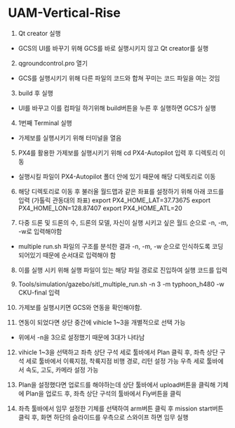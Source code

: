 # UAM-Vertical-Rise


1. Qt creator 실행 
  - GCS의 UI를 바꾸기 위해 GCS를 바로 실행시키지 않고 Qt creator를 실행

2. qgroundcontrol.pro 열기
  -  GCS를 실행시키기 위해 다른 파일의 코드와 합쳐 꾸미는 코드 파일을 여는 것임

3. build 후 실행
  - UI를 바꾸고 이를 컴파일 하기위해 build버튼을 누른 후 실행하면 GCS가 실행

4. 1번째 Terminal 실행
  - 가제보를 실행시키기 위해 터미널을 열음

5. PX4를 활용한 가제보를 실행시키기 위해 cd PX4-Autopilot 입력 후 디렉토리 이동
  - 실행시킬 파일이 PX4-Autopilot 폴더 안에 있기 때문에 해당 디렉토리로 이동

6. 해당 디렉토리로 이동 후 불러올 월드맵과 같은 좌표를 설정하기 위해 아래 코드를 입력
    (가톨릭 관동대의 좌표)
    export PX4_HOME_LAT=37.73675
    export PX4_HOME_LON=128.87407
    export PX4_HOME_ATL=20


7. 다중 드론 및 드론의 수, 드론의 모델, 자신이 실행 시키고 싶은 월드 순으로 -n, -m, -w로 입력해야함
  - multiple run.sh 파일의 구조를 분석한 결과 -n, -m, -w 순으로 인식하도록 코딩 되어있기 때문에 순서대로 입력해야 함

8. 이를 실행 시키 위해 실행 파일이 있는 해당 파일 경로로 진입하여 실행 코드를 입력

9. Tools/simulation/gazebo/sitl_multiple_run.sh -n 3 -m typhoon_h480 -w CKU-final 입력

10. 가제보를 실행시키면 GCS와 연동을 확인해야함.

11. 연동이 되었다면 상단 중간에 vihicle 1~3을 개별적으로 선택 가능
  - 위에서 -n을 3으로 설정했기 때문에 3대가 나타남

12. vihicle 1~3을 선택하고 좌측 상단 구석 세로 툴바에서 Plan 클릭 후,  좌측 상단 구석 세로 툴바에서 이륙지점, 착륙지점 비행 경로, 리턴 설정 가능
    우측 세로 툴바에서 속도, 고도, 카메라 설정 가능

13. Plan을 설정했다면 업로드를 해야하는데 상단 툴바에서 upload버튼을 클릭해 기체에 Plan을 업로드 후, 좌측 상단 구석의 툴바에서 Fly버튼을 클릭

14. 좌측 툴바에서 임무 설정한 기체를 선택하여 arm버튼 클릭 후 mission start버튼 클릭 후, 화면 하단의 슬라이드를 우측으로 스와이프 하면 임무 실행
